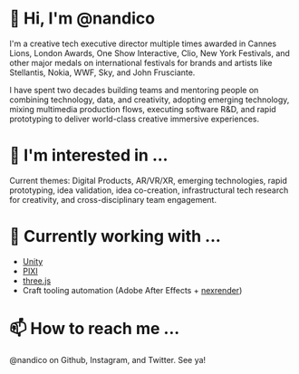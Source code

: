 # 👋 Hi, I'm @nandico

I'm a creative tech executive director multiple times awarded in Cannes Lions, London Awards, One Show Interactive, Clio, New York Festivals, and other major medals on international festivals for brands and artists like Stellantis, Nokia, WWF, Sky, and John Frusciante.

I have spent two decades building teams and mentoring people on combining technology, data, and creativity, adopting emerging technology, mixing multimedia production flows, executing software R&D, and rapid prototyping to deliver world-class creative immersive experiences.

# 👀 I'm interested in ...

Current themes: Digital Products, AR/VR/XR, emerging technologies, rapid prototyping, idea validation, idea co-creation, infrastructural tech research for creativity, and cross-disciplinary team engagement.

# 🌱 Currently working with ...

- [Unity](https://unity.com)
- [PIXI](https://github.com/pixijs)
- [three.js](https://github.com/mrdoob/three.js)
- Craft tooling automation (Adobe After Effects + [nexrender](https://github.com/inlife/nexrender))

# 📫 How to reach me ...

@nandico on Github, Instagram, and Twitter. See ya!
